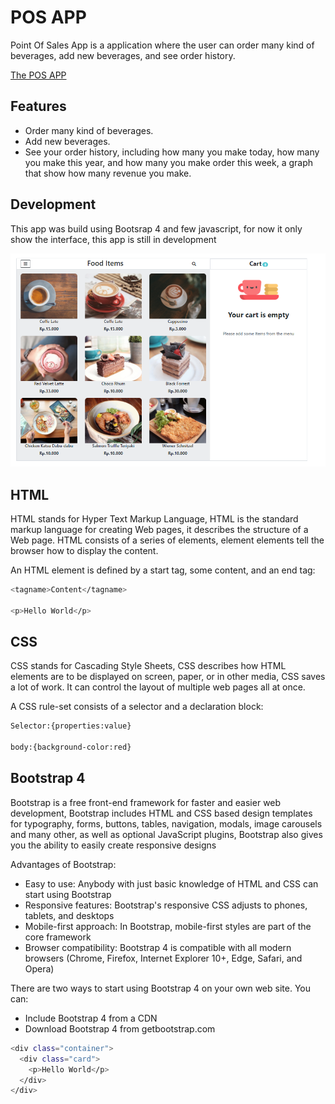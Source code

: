 # POS APP
Point Of Sales App is a application where the user can order many kind of beverages, add new beverages, and see order history.

[The POS APP](https://elastic-goldwasser-3345ea.netlify.app/)

## Features
- Order many kind of beverages.
- Add new beverages.
- See your order history, including how many you make today, how many you make this year, and how many you make order this week, a graph that show how many revenue you make.

## Development
This app was build using Bootsrap 4 and few javascript, for now it only show the interface, this app is still in development

![image](https://github.com/syamsanur/POS_APP/blob/master/assets/img/arka_POS_APP.png)

## HTML
HTML stands for Hyper Text Markup Language, HTML is the standard markup language for creating Web pages, it describes the structure of a Web page. HTML consists of a series of elements, element elements tell the browser how to display the content.

An HTML element is defined by a start tag, some content, and an end tag:

```bash
<tagname>Content</tagname>

<p>Hello World</p>
```
## CSS
CSS stands for Cascading Style Sheets, CSS describes how HTML elements are to be displayed on screen, paper, or in other media, CSS saves a lot of work. It can control the layout of multiple web pages all at once.

A CSS rule-set consists of a selector and a declaration block:

```bash
Selector:{properties:value}

body:{background-color:red}
```
## Bootstrap 4
Bootstrap is a free front-end framework for faster and easier web development, Bootstrap includes HTML and CSS based design templates for typography, forms, buttons, tables, navigation, modals, image carousels and many other, as well as optional JavaScript plugins, Bootstrap also gives you the ability to easily create responsive designs

Advantages of Bootstrap:

- Easy to use: Anybody with just basic knowledge of HTML and CSS can start using Bootstrap
- Responsive features: Bootstrap's responsive CSS adjusts to phones, tablets, and desktops
- Mobile-first approach: In Bootstrap, mobile-first styles are part of the core framework
- Browser compatibility: Bootstrap 4 is compatible with all modern browsers (Chrome, Firefox, Internet Explorer 10+, Edge, Safari, and Opera)

There are two ways to start using Bootstrap 4 on your own web site.
You can:

- Include Bootstrap 4 from a CDN
- Download Bootstrap 4 from getbootstrap.com

```bash
<div class="container">
  <div class="card">
    <p>Hello World</p>
  </div>
</div>
  
```





